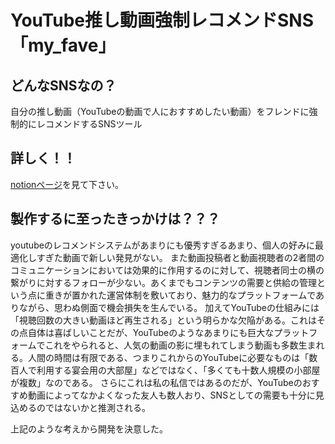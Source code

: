 # YouTube推し動画強制レコメンドSNS 「my_fave」

## どんなSNSなの？
自分の推し動画（YouTubeの動画で人におすすめしたい動画）をフレンドに強制的にレコメンドするSNSツール

## 詳しく！！
[notionページ](https://www.notion.so/arsagajp/youtube-SNS-my-fave-d2948dc10d3e49609b1cb021537ad4e5)を見て下さい。

## 製作するに至ったきっかけは？？？
youtubeのレコメンドシステムがあまりにも優秀すぎるあまり、個人の好みに最適化しすぎた動画で新しい発見がない。
また動画投稿者と動画視聴者の2者間のコミュニケーションにおいては効果的に作用するのに対して、視聴者同士の横の繋がりに対するフォローが少ない。あくまでもコンテンツの需要と供給の管理という点に重きが置かれた運営体制を敷いており、魅力的なプラットフォームでありながら、思わぬ側面で機会損失を生んでいる。
加えてYouTubeの仕組みには「視聴回数の大きい動画ほど再生される」という明らかな欠陥がある。これはその点自体は喜ばしいことだが、YouTubeのようなあまりにも巨大なプラットフォームでこれをやられると、人気の動画の影に埋もれてしまう動画も多数生まれる。人間の時間は有限である、つまりこれからのYouTubeに必要なものは「数百人で利用する宴会用の大部屋」などではなく、「多くても十数人規模の小部屋が複数」なのである。
さらにこれは私の私信ではあるのだが、YouTubeのおすすめ動画によってなかよくなった友人も数人おり、SNSとしての需要も十分に見込めるのではないかと推測される。

上記のような考えから開発を決意した。
